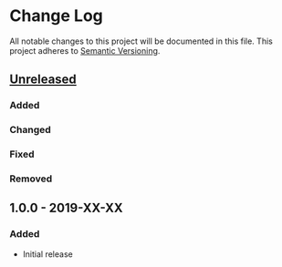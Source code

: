 # Change Log
All notable changes to this project will be documented in this file.
This project adheres to [Semantic Versioning](http://semver.org/).

## [Unreleased]
### Added

### Changed

### Fixed

### Removed

## 1.0.0 - 2019-XX-XX

### Added
- Initial release

[Unreleased]: https://github.com/dmpelt/foam_ct_phantom/compare/v1.0.0...HEAD